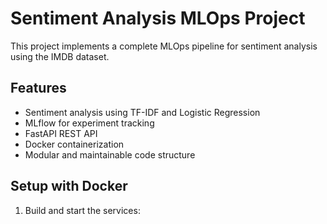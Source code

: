 # Sentiment Analysis MLOps Project

This project implements a complete MLOps pipeline for sentiment analysis using the IMDB dataset.

## Features

- Sentiment analysis using TF-IDF and Logistic Regression
- MLflow for experiment tracking
- FastAPI REST API
- Docker containerization
- Modular and maintainable code structure

## Setup with Docker

1. Build and start the services: